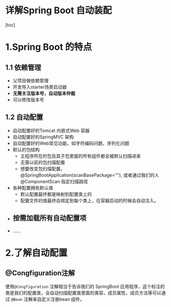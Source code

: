 # 详解Spring Boot 自动装配

[toc]

# 1.Spring Boot 的特点

## 1.1 依赖管理

- 父项目做依赖管理
- 开发导入starter场景启动器
- **无需关注版本号，自动版本仲裁**
- 可以修改版本号

## 1.2 自动配置

- 自动配置好的Tomcat 内嵌式Web 容器
- 自动配置好的SpringMVC 架构
- 自动配置好的Web常见功能，如字符编码问题，序列化问题
- 默认的包结构
    - 主程序所在的包及其子包里面的所有组件都会被默认扫描进来
    - 无需以前的包扫描配置
    - 想要改变包扫描配置，@SpringBootApplication(scanBasePackage=""), 或者通过我们的人 @ComponentScan 指定扫描路径
- 各种配置拥有默认值
    - 默认配置最终都是映射到配置类上的
    - 配置文件的值最终会绑定到每个类上，在容器启动的时候会自动注入。
- **按需加载所有自动配置项**
    - 
- ......



# 2.了解自动配置

## @Congfiguration注解

使用`@Congfiguration` 注解相当于告诉我们的 SpringBoot 应用程序，这个标注的类是我们的配置类，会自动扫描配置类里面的类容，成员属性，成员方法等可以通过 `@Bean` 注解来自定义注册bean 组件。





